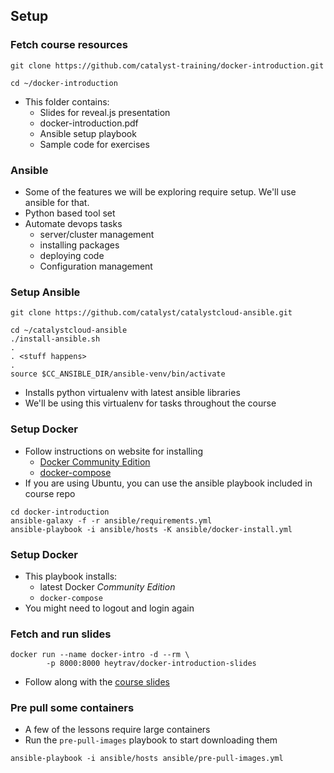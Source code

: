 ## Setup


### Fetch course resources

```
git clone https://github.com/catalyst-training/docker-introduction.git
```
<!-- .element: style="width:100%;" class="fragment" data-fragment-index="0" -->

```
cd ~/docker-introduction
```
<!-- .element: style="width:100%;" class="fragment" data-fragment-index="1" -->

* This folder contains: <!-- .element: class="fragment" data-fragment-index="2" -->
   * Slides for reveal.js presentation
   * docker-introduction.pdf
   * Ansible setup playbook
   * Sample code for exercises


### Ansible

* Some of the features we will be exploring require setup. We'll use ansible for that.
* Python based tool set
* Automate devops tasks
   * server/cluster management 
   * installing packages
   * deploying code 
   * Configuration management


### Setup Ansible
```
git clone https://github.com/catalyst/catalystcloud-ansible.git
```

<!-- .element: style="width:100%;" class="fragment" data-fragment-index="0" -->

```
cd ~/catalystcloud-ansible
./install-ansible.sh
. 
. <stuff happens>
.
source $CC_ANSIBLE_DIR/ansible-venv/bin/activate
```
<!-- .element: style="width:100%;" class="fragment" data-fragment-index="1" -->

* Installs python virtualenv with latest ansible libraries <!-- .element: class="fragment" data-fragment-index="2" -->
* We'll be using this virtualenv for tasks throughout the course <!-- .element: class="fragment" data-fragment-index="3" -->

<!-- .element: style="width:80%;"  -->


### Setup Docker

* Follow instructions on website for installing <!-- .element: class="fragment" data-fragment-index="0" -->
   * [Docker Community Edition](https://store.docker.com/search?offering=community&type=edition)
   * [docker-compose](https://docs.docker.com/compose/install/)
* If you are using Ubuntu, you can use the ansible playbook included in course repo <!-- .element: class="fragment" data-fragment-index="1" -->

```
cd docker-introduction
ansible-galaxy -f -r ansible/requirements.yml
ansible-playbook -i ansible/hosts -K ansible/docker-install.yml 
```
<!-- .element: class="fragment" data-fragment-index="1" -->



### Setup Docker
* This playbook installs:
   * latest Docker _Community Edition_
   * `docker-compose`
* You might need to logout and login again


### Fetch and run slides
```
docker run --name docker-intro -d --rm \
        -p 8000:8000 heytrav/docker-introduction-slides
```
<asciinema-player autoplay="1" loop="loop"  font-size="medium" speed="1" theme="solarized-light" src="asciinema/asciicast-119477.json" cols="150" rows="15"></asciinema-player>
* Follow along with the <!-- .element: class="fragment" data-fragment-index="0" -->[course slides](http://localhost:800)


### Pre pull some containers
* A few of the lessons require large containers
* Run the `pre-pull-images` playbook to start downloading them
```
ansible-playbook -i ansible/hosts ansible/pre-pull-images.yml
```
